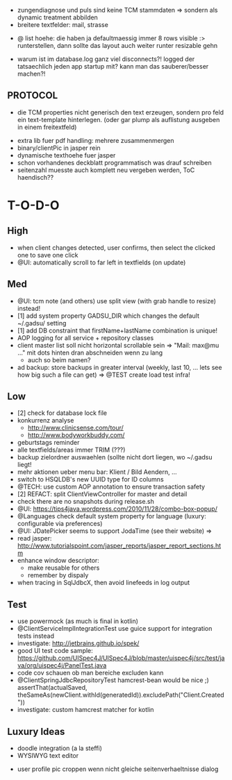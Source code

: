 
- zungendiagnose und puls sind keine TCM stammdaten => sondern als dynamic treatment abbilden
- breitere textfelder: mail, strasse

* @ list hoehe: die haben ja defaultmaessig immer 8 rows visible :> runterstellen, dann sollte das layout auch weiter runter resizable gehn
- warum ist im database.log ganz viel disconnects?! logged der tatsaechlich jeden app startup mit? kann man das sauberer/besser machen?!


PROTOCOL
------------------------------------------------------------
* die TCM properties nicht generisch den text erzeugen, sondern pro feld ein text-template hinterlegen. (oder gar plump als auflistung ausgeben in einem freitextfeld)
- extra lib fuer pdf handling: mehrere zusammenmergen
- binary/clientPic in jasper rein
- dynamische texthoehe fuer jasper
- schon vorhandenes deckblatt programmatisch was drauf schreiben
- seitenzahl muesste auch komplett neu vergeben werden, ToC haendisch??
 
 
T-O-D-O
============================================================

High
------------------------------------------------------------

* when client changes detected, user confirms, then select the clicked one to save one click
* @UI: automatically scroll to far left in textfields (on update)

Med
------------------------------------------------------------
* @UI: tcm note (and others) use split view (with grab handle to resize) instead!
* [1] add system property GADSU_DIR which changes the default ~/.gadsu/ setting
* [1] add DB constraint that firstName+lastName combination is unique!
* AOP logging for all service + repository classes
* client master list soll nicht horizontal scrollable sein => "Mail: max@mu ..." mit dots hinten dran abschneiden wenn zu lang
   - auch so beim namen?
* ad backup: store backups in greater interval (weekly, last 10, ... lets see how big such a file can get) => @TEST create load test infra!

Low
------------------------------------------------------------
* [2] check for database lock file
* konkurrenz analyse
  * http://www.clinicsense.com/tour/
  * http://www.bodyworkbuddy.com/
* geburtstags reminder
* alle textfields/areas immer TRIM (???)
* backup zielordner auswaehlen (sollte nicht dort liegen, wo ~/.gadsu liegt!
* mehr aktionen ueber menu bar: Klient / Bild Aendern, ...
* switch to HSQLDB's new UUID type for ID columns
* @TECH: use custom AOP annotation to ensure transaction safety
* [2] REFACT: split ClientViewController for master and detail
* check there are no snapshots during release.sh
* @UI: https://tips4java.wordpress.com/2010/11/28/combo-box-popup/
* @Languages check default system property for language (luxury: configurable via preferences)
* @UI: JDatePicker seems to support JodaTime (see their website) => 
* read jasper: http://www.tutorialspoint.com/jasper_reports/jasper_report_sections.htm
* enhance window descriptor:
  * make reusable for others
  * remember by dispaly
* when tracing in SqlJdbcX, then avoid linefeeds in log output

Test
------------------------------------------------------------
* use powermock (as much is final in kotlin)
* @ClientServiceImplIntegrationTest use guice support for integration tests instead
* investigate: http://jetbrains.github.io/spek/
* good UI test code sample: https://github.com/UISpec4J/UISpec4J/blob/master/uispec4j/src/test/java/org/uispec4j/PanelTest.java
* code cov schauen ob man bereiche excluden kann
* @ClientSpringJdbcRepositoryTest hamcrest-bean would be nice ;) assertThat(actualSaved, theSameAs(newClient.withId(generatedId)).excludePath("Client.Created"))
* investigate: custom hamcrest matcher for kotlin

Luxury Ideas
------------------------------------------------------------
* doodle integration (a la steffi)
* WYSIWYG text editor
- user profile pic croppen wenn nicht gleiche seitenverhaeltnisse dialog
